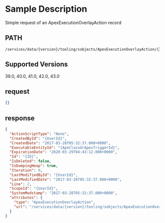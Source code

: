 # Sample Description
Simple request of an ApexExecutionOverlayAction record

## PATH
```
/services/data/{version}/tooling/sobjects/ApexExecutionOverlayAction/{ID}
```
## Supported Versions
39.0, 40.0, 41.0, 42.0, 43.0

## request
```json
{}
```

## response
```json
{
  "ActionScriptType": "None",
  "CreatedById": "{UserId}",
  "CreatedDate": "2017-03-28T05:32:37.000+0000",
  "ExecutableEntityId": "{ApeClassOrApexTriggerId}",
  "ExpirationDate": "2020-03-29T04:43:12.000+0000",
  "Id": "{ID}",
  "IsDeleted": false,
  "IsDumpingHeap": true,
  "Iteration": 0,
  "LastModifiedById": "{UserId}",
  "LastModifiedDate": "2017-03-28T05:32:37.000+0000",
  "Line": 2,
  "ScopeId": "{UserId}",
  "SystemModstamp": "2017-03-28T05:32:37.000+0000",
  "attributes": {
    "type": "ApexExecutionOverlayAction",
    "url": "/services/data/{version}/tooling/sobjects/ApexExecutionOverlayAction/{ID}"
  }
}
```

